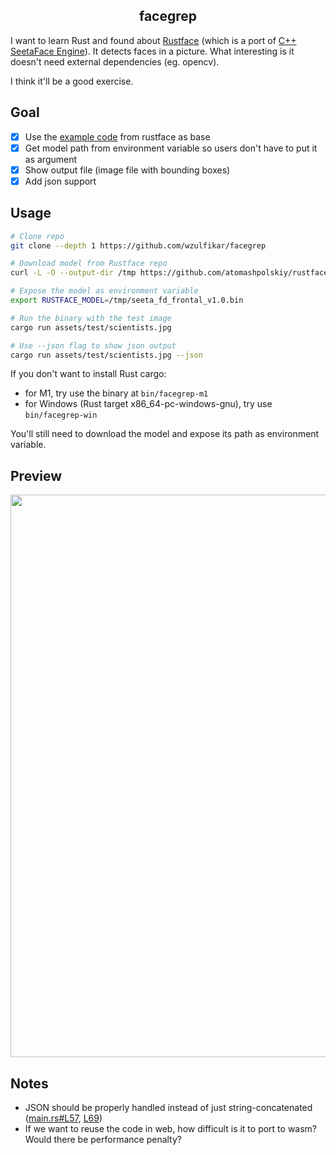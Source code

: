 <h2 align=center>facegrep</h2>

I want to learn Rust and found about [Rustface](https://github.com/atomashpolskiy/rustface) (which is a port of [C++ SeetaFace Engine](https://github.com/seetaface/SeetaFaceEngine)). It detects faces in a picture. What interesting is it doesn't need external dependencies (eg. opencv).

I think it'll be a good exercise.

## Goal
- [x] Use the [example code](https://github.com/atomashpolskiy/rustface/blob/master/examples/image_demo.rs) from rustface as base
- [x] Get model path from environment variable so users don't have to put it as argument
- [x] Show output file (image file with bounding boxes)
- [x] Add json support

## Usage

```sh
# Clone repo
git clone --depth 1 https://github.com/wzulfikar/facegrep

# Download model from Rustface repo
curl -L -O --output-dir /tmp https://github.com/atomashpolskiy/rustface/raw/master/model/seeta_fd_frontal_v1.0.bin

# Expose the model as environment variable
export RUSTFACE_MODEL=/tmp/seeta_fd_frontal_v1.0.bin

# Run the binary with the test image
cargo run assets/test/scientists.jpg

# Use --json flag to show json output
cargo run assets/test/scientists.jpg --json
```

If you don't want to install Rust cargo:

- for M1, try use the binary at `bin/facegrep-m1`
- for Windows (Rust target x86_64-pc-windows-gnu), try use `bin/facegrep-win`

You'll still need to download the model and expose its path as environment variable.

## Preview

<p align=center><img width=900 src=https://user-images.githubusercontent.com/7823011/199857370-6a684e28-5aed-414f-a461-6b1be6a0925a.png /></p>

## Notes
- JSON should be properly handled instead of just string-concatenated ([main.rs#L57](https://github.com/wzulfikar/facegrep/blob/5d02d6c9a9eac9c78327e71e76fd9f116ccaf461/src/main.rs#L57), [L69](https://github.com/wzulfikar/facegrep/blob/5d02d6c9a9eac9c78327e71e76fd9f116ccaf461/src/main.rs#L69))
- If we want to reuse the code in web, how difficult is it to port to wasm? Would there be performance penalty?
